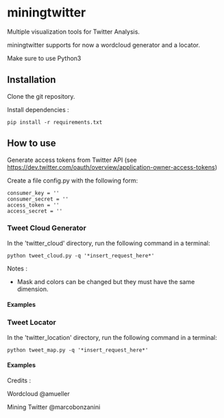 # miningtwitter
Multiple visualization tools for Twitter Analysis.

miningtwitter supports for now a wordcloud generator and a locator.

Make sure to use Python3

## Installation

Clone the git repository.

Install dependencies :

    pip install -r requirements.txt

## How to use

Generate access tokens from Twitter API (see https://dev.twitter.com/oauth/overview/application-owner-access-tokens)

Create a file config.py with the following form:
        
    consumer_key = ''
    consumer_secret = ''
    access_token = ''
    access_secret = ''

### Tweet Cloud Generator

In the 'twitter_cloud' directory, run the following command in a terminal:

    python tweet_cloud.py -q '*insert_request_here*'

Notes : 

* Mask and colors can be changed but they must have the same dimension.

#### Examples



### Tweet Locator

In the 'twitter_location' directory, run the following command in a terminal:

    python tweet_map.py -q '*insert_request_here*'

#### Examples







Credits :

Wordcloud @amueller

Mining Twitter @marcobonzanini
